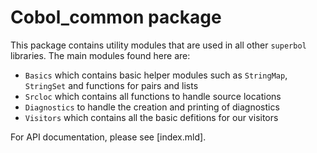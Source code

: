 # Cobol_common package

This package contains utility modules that are used in all other `superbol` libraries.
The main modules found here are:
* `Basics` which contains basic helper modules such as `StringMap`, `StringSet` and functions for pairs and lists
* `Srcloc` which contains all functions to handle source locations
* `Diagnostics` to handle the creation and printing of diagnostics
* `Visitors` which contains all the basic defitions for our visitors

For API documentation, please see [index.mld].
